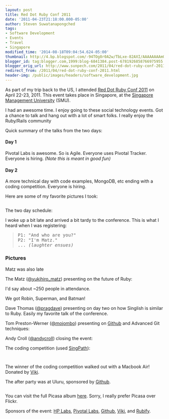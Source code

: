 ```yaml
---
layout: post
title: Red Dot Ruby Conf 2011
date: '2011-04-23T21:18:00.000-05:00'
author: Steven Suwatanapongched
tags:
- Software Development
- Events
- Travel
- Singapore
modified_time: '2014-08-18T09:04:54.624-05:00'
thumbnail: http://4.bp.blogspot.com/-94TOg8r0A2w/TbLxe-82AXI/AAAAAAAAmQI/gnzrrMj8CvE/s600/2011-04-22+at+08-17-45.jpg
blogger_id: tag:blogger.com,1999:blog-6841384.post-6781926858766975955
blogger_orig_url: http://www.sunpech.com/2011/04/red-dot-ruby-conf-2011.html
redirect_from: /2011/04/red-dot-ruby-conf-2011.html
header-img: /public/images/headers/software_development.jpg
---
```


As part of my trip back to the US, I attended <a href="http://reddotrubyconf.com/">Red Dot Ruby Conf 2011</a> on April 22-23, 2011. This event takes place in Singapore, at the <a href="http://www.smu.edu.sg/">Singapore Management University</a> (SMU).

I had an awesome time. I enjoy going to these social technology events. Got a chance to talk and hang out with a lot of smart folks. I really enjoy the Ruby/Rails community

Quick summary of the talks from the two days:

#### Day 1
Pivotal Labs is awesome. So is Agile. Everyone uses Pivotal Tracker. Everyone is hiring. <i>(Note this is meant in good fun)</i>

#### Day 2
A more technical day with code examples, MongoDB, etc ending with a coding competition. Everyone is hiring.

Here are some of my favorite pictures I took:

<a href="http://4.bp.blogspot.com/-94TOg8r0A2w/TbLxe-82AXI/AAAAAAAAmQI/gnzrrMj8CvE/s600/2011-04-22+at+08-17-45.jpg" ><img alt=""  border="0" src="http://4.bp.blogspot.com/-94TOg8r0A2w/TbLxe-82AXI/AAAAAAAAmQI/gnzrrMj8CvE/s400/2011-04-22+at+08-17-45.jpg"   /></a>

The two day schedule:
<a href="http://2.bp.blogspot.com/-uxcHrAKOoS8/TbLxpq8btUI/AAAAAAAAmRE/H77MyW6Zvzk/s600/2011-04-22+at+08-33-25.jpg" ><img alt=""  border="0" src="http://2.bp.blogspot.com/-uxcHrAKOoS8/TbLxpq8btUI/AAAAAAAAmRE/H77MyW6Zvzk/s400/2011-04-22+at+08-33-25.jpg"   /></a>

I woke up a bit late and arrived a bit tardy to the conference. This is what I heard when I was registering:

<blockquote>
<pre>
P1: "And who are you?"
P2: "I'm Matz."
... <i>(laughter ensues)</i>
</pre>
</blockquote>

### Pictures

Matz was also late
<a href="http://4.bp.blogspot.com/-H5bCXCUcrEg/TbLxgCmLq6I/AAAAAAAAmQQ/x12MmrjmMyA/s600/2011-04-22+at+08-19-12.jpg" ><img alt=""  border="0" src="http://4.bp.blogspot.com/-H5bCXCUcrEg/TbLxgCmLq6I/AAAAAAAAmQQ/x12MmrjmMyA/s400/2011-04-22+at+08-19-12.jpg"   /></a>

The Matz (<a href="https://twitter.com/#!/yukihiro_matz">@yukihiro_matz</a>) presenting on the future of Ruby:
<a href="http://2.bp.blogspot.com/-rhsmsj8lkfI/TbLymfS_1YI/AAAAAAAAmWw/lJHgiggSduw/s600/2011-04-22+at+10-11-12.jpg" ><img alt=""  border="0" src="http://2.bp.blogspot.com/-rhsmsj8lkfI/TbLymfS_1YI/AAAAAAAAmWw/lJHgiggSduw/s400/2011-04-22+at+10-11-12.jpg"   /></a>

I'd say about ~250 people in attendance.
<a href="http://1.bp.blogspot.com/-iNBSw8fB4ug/TbLy7mW1lII/AAAAAAAAmYk/nFTVIYkder4/s600/2011-04-22+at+12-52-25.jpg" ><img alt=""  border="0" src="http://1.bp.blogspot.com/-iNBSw8fB4ug/TbLy7mW1lII/AAAAAAAAmYk/nFTVIYkder4/s400/2011-04-22+at+12-52-25.jpg"   /></a>

We got Robin, Superman, and Batman!
<a href="http://4.bp.blogspot.com/-BSUNqPWC69o/TbLyvwOZLtI/AAAAAAAAmXw/aRiM7t2iUUA/s600/2011-04-22+at+11-16-55.jpg" ><img alt=""  border="0" src="http://4.bp.blogspot.com/-BSUNqPWC69o/TbLyvwOZLtI/AAAAAAAAmXw/aRiM7t2iUUA/s400/2011-04-22+at+11-16-55.jpg"   /></a>

Dave Thomas (<a href="https://twitter.com/#!/pragdave">@pragdave</a>) presenting on day two on how Singlish is similar to Ruby. Easily my favorite talk of the conference.
<a href="http://3.bp.blogspot.com/-qI80n7z1p5w/TbL1CDL4ucI/AAAAAAAAml0/q1zegi_EY8w/s600/2011-04-23+at+09-06-51.jpg" ><img alt=""  border="0" src="http://3.bp.blogspot.com/-qI80n7z1p5w/TbL1CDL4ucI/AAAAAAAAml0/q1zegi_EY8w/s400/2011-04-23+at+09-06-51.jpg"   /></a>

Tom Preston-Werner (<a href="https://twitter.com/#!/mojombo">@mojombo</a>) presenting on <a href="http://www.github.com/">Github</a> and Advanced Git techniques:  <a href="http://3.bp.blogspot.com/-eKEAOq8aX-8/TbL1JDK3wLI/AAAAAAAAmmc/PLKiTokzXfE/s600/2011-04-23+at+09-40-03.jpg" ><img alt=""  border="0" src="http://3.bp.blogspot.com/-eKEAOq8aX-8/TbL1JDK3wLI/AAAAAAAAmmc/PLKiTokzXfE/s400/2011-04-23+at+09-40-03.jpg"   /></a>

Andy Croll (<a href="https://twitter.com/#!/andycroll">@andycroll</a>) closing the event:
<a href="http://3.bp.blogspot.com/-dUpQbpR1gOk/TbL2jdaYC3I/AAAAAAAAmu0/bL6fCNE3pE0/s600/2011-04-23+at+15-19-06.jpg" ><img alt=""  border="0" src="http://3.bp.blogspot.com/-dUpQbpR1gOk/TbL2jdaYC3I/AAAAAAAAmu0/bL6fCNE3pE0/s400/2011-04-23+at+15-19-06.jpg"   /></a>

The coding competition (used <a href="http://www.singpath.com/">SingPath</a>):
<a href="http://3.bp.blogspot.com/-AVES5SX5jnM/TbL24hsev0I/AAAAAAAAmw0/EjYwKel9XqM/s600/2011-04-23+at+15-52-05.jpg" ><img alt=""  border="0" src="http://3.bp.blogspot.com/-AVES5SX5jnM/TbL24hsev0I/AAAAAAAAmw0/EjYwKel9XqM/s400/2011-04-23+at+15-52-05.jpg"   /></a>

<a href="http://2.bp.blogspot.com/-P1ca2LnxfZ0/TbL2_i3jsPI/AAAAAAAAmxU/c0gB3xBcAOE/s600/2011-04-23+at+16-04-33.jpg" ><img alt=""  border="0" src="http://2.bp.blogspot.com/-P1ca2LnxfZ0/TbL2_i3jsPI/AAAAAAAAmxU/c0gB3xBcAOE/s400/2011-04-23+at+16-04-33.jpg"   /></a>

<a href="http://2.bp.blogspot.com/-SjNKeItTE4E/TbL29w7QHpI/AAAAAAAAmxM/p_9h5KgIJis/s600/2011-04-23+at+16-04-28.jpg" ><img alt=""  border="0" src="http://2.bp.blogspot.com/-SjNKeItTE4E/TbL29w7QHpI/AAAAAAAAmxM/p_9h5KgIJis/s400/2011-04-23+at+16-04-28.jpg"   /></a>

The winner of the coding competition walked out with a Macbook Air! Donated by <a href="http://www.viki.com/">Viki</a>.  <a href="http://3.bp.blogspot.com/-21sqUZKKHk8/TbL3R5j_6AI/AAAAAAAAmys/eMSL471lQYM/s600/2011-04-23+at+16-26-13.jpg" ><img alt=""  border="0" src="http://3.bp.blogspot.com/-21sqUZKKHk8/TbL3R5j_6AI/AAAAAAAAmys/eMSL471lQYM/s400/2011-04-23+at+16-26-13.jpg"   /></a>

The after party was at Uluru, sponsored by <a href="http://www.github.com/">Github</a>.
<a href="http://2.bp.blogspot.com/-8YRH4-Zxw4c/TbL3TFFv7kI/AAAAAAAAmy0/GKsLclbwq54/s600/2011-04-23+at+18-34-01.jpg" ><img alt=""  border="0" src="http://2.bp.blogspot.com/-8YRH4-Zxw4c/TbL3TFFv7kI/AAAAAAAAmy0/GKsLclbwq54/s400/2011-04-23+at+18-34-01.jpg"   /></a>

<a href="http://4.bp.blogspot.com/-5m25tc_ngVo/TbL3UmaODjI/AAAAAAAAmy8/ShA2utDf9DU/s600/2011-04-23+at+18-36-18.jpg" ><img alt=""  border="0" src="http://4.bp.blogspot.com/-5m25tc_ngVo/TbL3UmaODjI/AAAAAAAAmy8/ShA2utDf9DU/s400/2011-04-23+at+18-36-18.jpg"   /></a>

You can visit the full Picasa album <a href="https://picasaweb.google.com/sunpech/2011RedDotRubyConf?feat=directlink">here</a>. Sorry, I really prefer Picasa over Flickr.

Sponsors of the event: <a href="http://www.hpl.hp.com/singapore/">HP Labs</a>, <a href="http://pivotallabs.com/">Pivotal Labs</a>, <a href="http://github.com/">Github</a>, <a href="http://viki.com/">Viki</a>, and <a href="http://rubify.com/">Rubify</a>.

